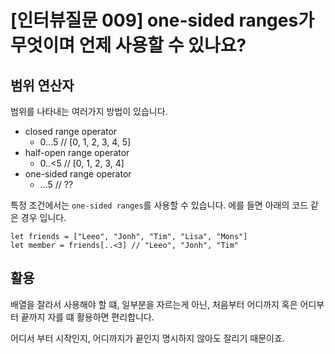 # [인터뷰질문 009] one-sided ranges가 무엇이며 언제 사용할 수 있나요?

## 범위 연산자
범위를 나타내는 여러가지 방법이 있습니다.
- closed range operator
  - 0...5 // [0, 1, 2, 3, 4, 5]
- half-open range operator
  - 0..<5 // [0, 1, 2, 3, 4]
- one-sided range operator
  - ...5 // ??

특정 조건에서는 `one-sided ranges`를 사용할 수 있습니다. 에를 들면 아래의 코드 같은 경우 입니다.

```
let friends = ["Leeo", "Jonh", "Tim", "Lisa", "Mons"]
let member = friends[..<3] // "Leeo", "Jonh", "Tim"
```

## 활용
배열을 잘라서 사용해야 할 떄, 일부분을 자르는게 아닌, 처음부터 어디까지 혹은 어디부터 끝까지 자를 떄 활용하면 편리합니다.

어디서 부터 시작인지, 어디까지가 끝인지 명시하지 않아도 잘리기 때문이죠.
